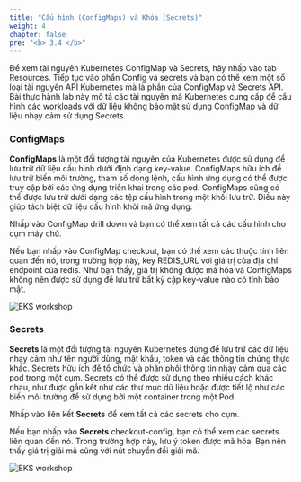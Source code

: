 ```yaml
---
title: "Cấu hình (ConfigMaps) và Khóa (Secrets)"
weight: 4
chapter: false
pre: "<b> 3.4 </b>"
---
```


Để xem tài nguyên Kubernetes ConfigMap và Secrets, hãy nhấp vào tab Resources. Tiếp tục vào phần Config và secrets và bạn có thể xem một số loại tài nguyên API Kubernetes mà là phần của ConfigMap và Secrets API. Bài thực hành lab này mô tả các tài nguyên mà Kubernetes cung cấp để cấu hình các workloads với dữ liệu không bảo mật sử dụng ConfigMap và dữ liệu nhạy cảm sử dụng Secrets.

### ConfigMaps

**ConfigMaps** là một đối tượng tài nguyên của Kubernetes được sử dụng để lưu trữ dữ liệu cấu hình dưới định dạng key-value. ConfigMaps hữu ích để lưu trữ biến môi trường, tham số dòng lệnh, cấu hình ứng dụng có thể được truy cập bởi các ứng dụng triển khai trong các pod. ConfigMaps cũng có thể được lưu trữ dưới dạng các tệp cấu hình trong một khối lưu trữ. Điều này giúp tách biệt dữ liệu cấu hình khỏi mã ứng dụng.

Nhấp vào ConfigMap drill down và bạn có thể xem tất cả các cấu hình cho cụm máy chủ.

Nếu bạn nhấp vào ConfigMap checkout, bạn có thể xem các thuộc tính liên quan đến nó, trong trường hợp này, key REDIS_URL với giá trị của địa chỉ endpoint của redis. Như bạn thấy, giá trị không được mã hóa và ConfigMaps không nên được sử dụng để lưu trữ bất kỳ cặp key-value nào có tính bảo mật.

![EKS workshop](/EKS-Workshop-4/images/0005/00022.png?featherlight=false&width=90pc)

### Secrets

**Secrets** là một đối tượng tài nguyên Kubernetes dùng để lưu trữ các dữ liệu nhạy cảm như tên người dùng, mật khẩu, token và các thông tin chứng thực khác. Secrets hữu ích để tổ chức và phân phối thông tin nhạy cảm qua các pod trong một cụm. Secrets có thể được sử dụng theo nhiều cách khác nhau, như được gắn kết như các thư mục dữ liệu hoặc được tiết lộ như các biến môi trường để sử dụng bởi một container trong một Pod.

Nhấp vào liên kết **Secrets** để xem tất cả các secrets cho cụm.

Nếu bạn nhấp vào **Secrets** checkout-config, bạn có thể xem các secrets liên quan đến nó. Trong trường hợp này, lưu ý token được mã hóa. Bạn nên thấy giá trị giải mã cũng với nút chuyển đổi giải mã.


![EKS workshop](/EKS-Workshop-4/images/0005/00023.png?featherlight=false&width=90pc)
